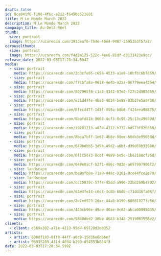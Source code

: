 ```yaml
---
draft: false
id: 9ca041f6-f198-4f6c-a212-f64508523601
title: M Le Monde March 2022
description: M Le Monde March 2022
campaign_title: Au-Delà Réel
thumb:
  size: portrait
  image: https://ucarecdn.com/391ceaf6-7b4e-40e4-948f-2595363fb7a7/
carouselthumb:
  size: portrait
  image: https://ucarecdn.com/f4d2a125-522c-4ee6-81df-d3131423e9cc/
release_date: 2022-03-03T17:28:34.594Z
media:
  - size: portrait
    media: https://ucarecdn.com/2d3cfe65-c656-4533-a1e9-10bfbc6b7659/
  - size: portrait
    media: https://ucarecdn.com/f7cbfa8a-9618-4e4b-a257-06779eea4564/
  - size: portrait
    media: https://ucarecdn.com/807965f6-c1a3-4142-87e3-f27c2d985459/
  - size: portrait
    media: https://ucarecdn.com/e21d474e-4ba3-4024-be88-83b27e5a8438/
  - size: portrait
    media: https://ucarecdn.com/8fec447f-1d5f-495a-b8b6-f424eea98875/
  - size: portrait
    media: https://ucarecdn.com/8bafd81b-0663-4cf3-8c55-25c13c49689d/
  - size: portrait
    media: https://ucarecdn.com/19281213-a879-4112-b732-bd573f926669/
  - size: portrait
    media: https://ucarecdn.com/8bca7bff-1e62-4b8e-90ee-66db3e95038d/
  - size: portrait
    media: https://ucarecdn.com/649bdbb5-3d9b-49d2-a6bf-d39d69b33980/
  - size: portrait
    media: https://ucarecdn.com/6f1c5d73-8cdf-4999-be5c-1b82188cf26d/
  - size: portrait
    media: https://ucarecdn.com/649e0acf-b2f1-486c-9828-a697997906f2/
  - size: landscape
    media: https://ucarecdn.com/be9afb0a-71a9-448c-8301-9ce44fce2e79/
  - size: landscape
    media: https://ucarecdn.com/cc15839c-5774-45dd-a990-22bd2b9b4702/
  - size: portrait
    media: https://ucarecdn.com/d4e4fe14-c6c4-4c0b-86d9-c71dd36fa08f/
  - size: portrait
    media: https://ucarecdn.com/2a1ed929-20ac-44a8-b190-68061827fc56/
  - size: portrait
    media: https://ucarecdn.com/446cb96e-d9ce-40ae-9c63-abca00995035/
  - size: portrait
    media: https://ucarecdn.com/9860dbd2-38bb-4683-b348-2919061558e2/
clients:
  - client: e569a382-a71e-4213-95d4-09720d2eb352
artists:
  - artist: 606df193-01f0-44ff-a0c9-15d36e6d96ef
  - artist: 96935289-4f1d-4094-b293-d94553b834f3
date: 2022-03-03T17:28:34.599Z
---
```

